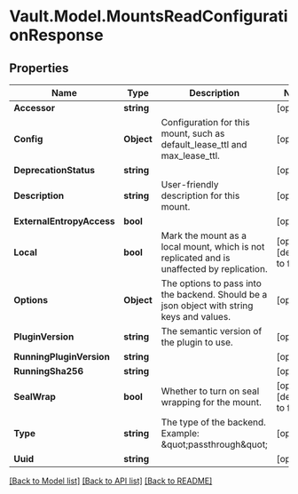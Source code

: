# Vault.Model.MountsReadConfigurationResponse

## Properties

Name | Type | Description | Notes
------------ | ------------- | ------------- | -------------
**Accessor** | **string** |  | [optional] 
**Config** | **Object** | Configuration for this mount, such as default_lease_ttl and max_lease_ttl. | [optional] 
**DeprecationStatus** | **string** |  | [optional] 
**Description** | **string** | User-friendly description for this mount. | [optional] 
**ExternalEntropyAccess** | **bool** |  | [optional] 
**Local** | **bool** | Mark the mount as a local mount, which is not replicated and is unaffected by replication. | [optional] [default to false]
**Options** | **Object** | The options to pass into the backend. Should be a json object with string keys and values. | [optional] 
**PluginVersion** | **string** | The semantic version of the plugin to use. | [optional] 
**RunningPluginVersion** | **string** |  | [optional] 
**RunningSha256** | **string** |  | [optional] 
**SealWrap** | **bool** | Whether to turn on seal wrapping for the mount. | [optional] [default to false]
**Type** | **string** | The type of the backend. Example: \&quot;passthrough\&quot; | [optional] 
**Uuid** | **string** |  | [optional] 

[[Back to Model list]](../README.md#documentation-for-models) [[Back to API list]](../README.md#documentation-for-api-endpoints) [[Back to README]](../README.md)

